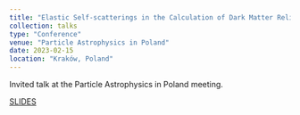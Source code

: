 ```yaml
---
title: "Elastic Self-scatterings in the Calculation of Dark Matter Relic Abundance"
collection: talks
type: "Conference"
venue: "Particle Astrophysics in Poland"
date: 2023-02-15
location: "Kraków, Poland"
---
```


Invited talk at the Particle Astrophysics in Poland meeting.

[SLIDES](http://ahryczuk.github.io/files/talks/PAP2023.pdf)
